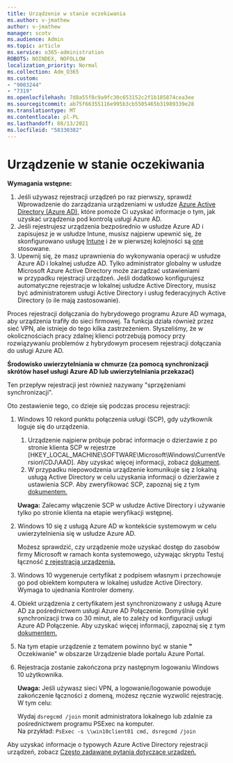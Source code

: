 ```yaml
---
title: Urządzenie w stanie oczekiwania
ms.author: v-jmathew
author: v-jmathew
manager: scotv
ms.audience: Admin
ms.topic: article
ms.service: o365-administration
ROBOTS: NOINDEX, NOFOLLOW
localization_priority: Normal
ms.collection: Adm_O365
ms.custom:
- "9003244"
- "7319"
ms.openlocfilehash: 7d8a55f8c9a9fc30c653152c2f1b185874cea3ee
ms.sourcegitcommit: ab75f66355116e995b3cb5505465b31989339e28
ms.translationtype: MT
ms.contentlocale: pl-PL
ms.lasthandoff: 08/13/2021
ms.locfileid: "58330382"
---
```

# <a name="device-in-pending-state"></a>Urządzenie w stanie oczekiwania

**Wymagania wstępne:**

1. Jeśli używasz rejestracji urządzeń po raz pierwszy, sprawdź Wprowadzenie do zarządzania urządzeniami w usłudze [Azure Active Directory (Azure AD),](https://docs.microsoft.com/azure/active-directory/devices/overview?WT.mc_id=Portal-Microsoft_Azure_Support) które pomoże Ci uzyskać informacje o tym, jak uzyskać urządzenia pod kontrolą usługi Azure AD.
2. Jeśli rejestrujesz urządzenia bezpośrednio w usłudze Azure AD i zapisujesz je w usłudze Intune, musisz najpierw upewnić się, że skonfigurowano usługę [Intune](https://docs.microsoft.com/mem/intune/enrollment/device-enrollment?WT.mc_id=Portal-Microsoft_Azure_Support) i że w pierwszej kolejności są [one](https://docs.microsoft.com/mem/intune/fundamentals/licenses-assign?WT.mc_id=Portal-Microsoft_Azure_Support) stosowane.
3. Upewnij się, że masz uprawnienia do wykonywania operacji w usłudze Azure AD i lokalnej usłudze AD. Tylko administrator globalny w usłudze Microsoft Azure Active Directory może zarządzać ustawieniami w przypadku rejestracji urządzeń. Jeśli dodatkowo konfigurujesz automatyczne rejestracje w lokalnej usłudze Active Directory, musisz być administratorem usługi Active Directory i usług federacyjnych Active Directory (o ile mają zastosowanie).

Proces rejestracji dołączania do hybrydowego programu Azure AD wymaga, aby urządzenia trafiły do sieci firmowej. Ta funkcja działa również przez sieć VPN, ale istnieje do tego kilka zastrzeżeniem. Słyszeliśmy, że w okolicznościach pracy zdalnej klienci potrzebują pomocy przy rozwiązywaniu problemów z hybrydowym procesem rejestracji dołączania do usługi Azure AD.

**Środowisko uwierzytelniania w chmurze (za pomocą synchronizacji skrótów haseł usługi Azure AD lub uwierzytelniania przekazać)**

Ten przepływ rejestracji jest również nazywany "sprzężeniami synchronizacji".

Oto zestawienie tego, co dzieje się podczas procesu rejestracji:

1. Windows 10 rekord punktu połączenia usługi (SCP), gdy użytkownik loguje się do urządzenia.

    1. Urządzenie najpierw próbuje pobrać informacje o dzierżawie z po stronie klienta SCP w rejestrze [HKEY_LOCAL_MACHINE\SOFTWARE\Microsoft\Windows\CurrentVersion\CDJ\AAD]. Aby uzyskać więcej informacji, zobacz [dokument](https://docs.microsoft.com/azure/active-directory/devices/hybrid-azuread-join-control).
    1. W przypadku niepowodzenia urządzenie komunikuje się z lokalną usługą Active Directory w celu uzyskania informacji o dzierżawie z ustawienia SCP. Aby zweryfikować SCP, zapoznaj się z tym [dokumentem.](https://docs.microsoft.com/azure/active-directory/devices/hybrid-azuread-join-manual#configure-a-service-connection-point)

    **Uwaga:** Zalecamy włączenie SCP w usłudze Active Directory i używanie tylko po stronie klienta na etapie weryfikacji wstępnej.

2. Windows 10 się z usługą Azure AD w kontekście systemowym w celu uwierzytelnienia się w usłudze Azure AD.

    Możesz sprawdzić, czy urządzenie może uzyskać dostęp do zasobów firmy Microsoft w ramach konta systemowego, używając skryptu Testuj łączność [z rejestracją urządzenia.](https://gallery.technet.microsoft.com/Test-Device-Registration-3dc944c0)

3. Windows 10 wygeneruje certyfikat z podpisem własnym i przechowuje go pod obiektem komputera w lokalnej usłudze Active Directory. Wymaga to ujednania Kontroler domeny.

4. Obiekt urządzenia z certyfikatem jest synchronizowany z usługą Azure AD za pośrednictwem usługi Azure AD Połączenie. Domyślnie cykl synchronizacji trwa co 30 minut, ale to zależy od konfiguracji usługi Azure AD Połączenie. Aby uzyskać więcej informacji, zapoznaj się z tym [dokumentem.](https://docs.microsoft.com/azure/active-directory/hybrid/how-to-connect-sync-configure-filtering#organizational-unitbased-filtering)

5. Na tym etapie urządzenie z tematem powinno być w stanie **"** Oczekiwanie" w obszarze Urządzenie blade portalu Azure Portal.

6. Rejestracja zostanie zakończona przy następnym logowaniu Windows 10 użytkownika.

    **Uwaga:** Jeśli używasz sieci VPN, a logowanie/logowanie powoduje zakończenie łączności z domeną, możesz ręcznie wyzwolić rejestrację. W tym celu:
    
    Wydaj `dsregcmd /join` monit administratora lokalnego lub zdalnie za pośrednictwem programu PSExec na komputer.\
    Na przykład: `PsExec -s \\win10client01 cmd, dsregcmd /join`

Aby uzyskać informacje o typowych Azure Active Directory rejestracji urządzeń, zobacz [Często zadawane pytania dotyczące urządzeń.](https://docs.microsoft.com/azure/active-directory/devices/faq)
